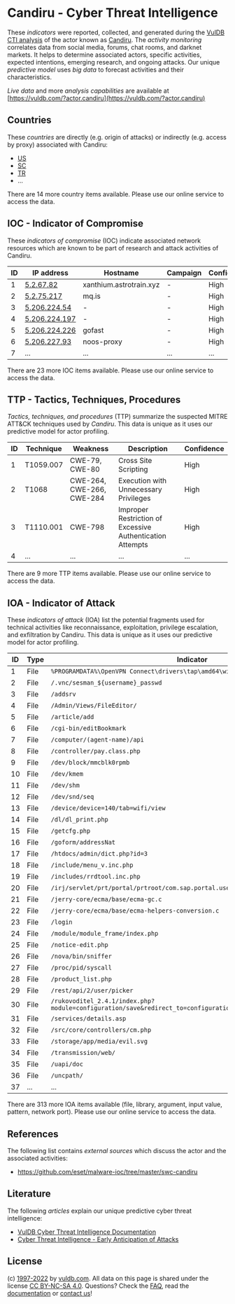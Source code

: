 # Candiru - Cyber Threat Intelligence

These _indicators_ were reported, collected, and generated during the [VulDB CTI analysis](https://vuldb.com/?kb.cti) of the actor known as [Candiru](https://vuldb.com/?actor.candiru). The _activity monitoring_ correlates data from social media, forums, chat rooms, and darknet markets. It helps to determine associated actors, specific activities, expected intentions, emerging research, and ongoing attacks. Our unique _predictive model_ uses _big data_ to forecast activities and their characteristics.

_Live data_ and more _analysis capabilities_ are available at [https://vuldb.com/?actor.candiru](https://vuldb.com/?actor.candiru)

## Countries

These _countries_ are directly (e.g. origin of attacks) or indirectly (e.g. access by proxy) associated with Candiru:

* [US](https://vuldb.com/?country.us)
* [SC](https://vuldb.com/?country.sc)
* [TR](https://vuldb.com/?country.tr)
* ...

There are 14 more country items available. Please use our online service to access the data.

## IOC - Indicator of Compromise

These _indicators of compromise_ (IOC) indicate associated network resources which are known to be part of research and attack activities of Candiru.

ID | IP address | Hostname | Campaign | Confidence
-- | ---------- | -------- | -------- | ----------
1 | [5.2.67.82](https://vuldb.com/?ip.5.2.67.82) | xanthium.astrotrain.xyz | - | High
2 | [5.2.75.217](https://vuldb.com/?ip.5.2.75.217) | mq.is | - | High
3 | [5.206.224.54](https://vuldb.com/?ip.5.206.224.54) | - | - | High
4 | [5.206.224.197](https://vuldb.com/?ip.5.206.224.197) | - | - | High
5 | [5.206.224.226](https://vuldb.com/?ip.5.206.224.226) | gofast | - | High
6 | [5.206.227.93](https://vuldb.com/?ip.5.206.227.93) | noos-proxy | - | High
7 | ... | ... | ... | ...

There are 23 more IOC items available. Please use our online service to access the data.

## TTP - Tactics, Techniques, Procedures

_Tactics, techniques, and procedures_ (TTP) summarize the suspected MITRE ATT&CK techniques used by _Candiru_. This data is unique as it uses our predictive model for actor profiling.

ID | Technique | Weakness | Description | Confidence
-- | --------- | -------- | ----------- | ----------
1 | T1059.007 | CWE-79, CWE-80 | Cross Site Scripting | High
2 | T1068 | CWE-264, CWE-266, CWE-284 | Execution with Unnecessary Privileges | High
3 | T1110.001 | CWE-798 | Improper Restriction of Excessive Authentication Attempts | High
4 | ... | ... | ... | ...

There are 9 more TTP items available. Please use our online service to access the data.

## IOA - Indicator of Attack

These _indicators of attack_ (IOA) list the potential fragments used for technical activities like reconnaissance, exploitation, privilege escalation, and exfiltration by Candiru. This data is unique as it uses our predictive model for actor profiling.

ID | Type | Indicator | Confidence
-- | ---- | --------- | ----------
1 | File | `%PROGRAMDATA%\OpenVPN Connect\drivers\tap\amd64\win10` | High
2 | File | `/.vnc/sesman_${username}_passwd` | High
3 | File | `/addsrv` | Low
4 | File | `/Admin/Views/FileEditor/` | High
5 | File | `/article/add` | Medium
6 | File | `/cgi-bin/editBookmark` | High
7 | File | `/computer/(agent-name)/api` | High
8 | File | `/controller/pay.class.php` | High
9 | File | `/dev/block/mmcblk0rpmb` | High
10 | File | `/dev/kmem` | Medium
11 | File | `/dev/shm` | Medium
12 | File | `/dev/snd/seq` | Medium
13 | File | `/device/device=140/tab=wifi/view` | High
14 | File | `/dl/dl_print.php` | High
15 | File | `/getcfg.php` | Medium
16 | File | `/goform/addressNat` | High
17 | File | `/htdocs/admin/dict.php?id=3` | High
18 | File | `/include/menu_v.inc.php` | High
19 | File | `/includes/rrdtool.inc.php` | High
20 | File | `/irj/servlet/prt/portal/prtroot/com.sap.portal.usermanagement.admin.UserMapping` | High
21 | File | `/jerry-core/ecma/base/ecma-gc.c` | High
22 | File | `/jerry-core/ecma/base/ecma-helpers-conversion.c` | High
23 | File | `/login` | Low
24 | File | `/module/module_frame/index.php` | High
25 | File | `/notice-edit.php` | High
26 | File | `/nova/bin/sniffer` | High
27 | File | `/proc/pid/syscall` | High
28 | File | `/product_list.php` | High
29 | File | `/rest/api/2/user/picker` | High
30 | File | `/rukovoditel_2.4.1/index.php?module=configuration/save&redirect_to=configuration/application` | High
31 | File | `/services/details.asp` | High
32 | File | `/src/core/controllers/cm.php` | High
33 | File | `/storage/app/media/evil.svg` | High
34 | File | `/transmission/web/` | High
35 | File | `/uapi/doc` | Medium
36 | File | `/uncpath/` | Medium
37 | ... | ... | ...

There are 313 more IOA items available (file, library, argument, input value, pattern, network port). Please use our online service to access the data.

## References

The following list contains _external sources_ which discuss the actor and the associated activities:

* https://github.com/eset/malware-ioc/tree/master/swc-candiru

## Literature

The following _articles_ explain our unique predictive cyber threat intelligence:

* [VulDB Cyber Threat Intelligence Documentation](https://vuldb.com/?kb.cti)
* [Cyber Threat Intelligence - Early Anticipation of Attacks](https://www.scip.ch/en/?labs.20201022)

## License

(c) [1997-2022](https://vuldb.com/?kb.changelog) by [vuldb.com](https://vuldb.com/?kb.about). All data on this page is shared under the license [CC BY-NC-SA 4.0](https://creativecommons.org/licenses/by-nc-sa/4.0/). Questions? Check the [FAQ](https://vuldb.com/?kb.faq), read the [documentation](https://vuldb.com/?kb) or [contact us](https://vuldb.com/?contact)!
